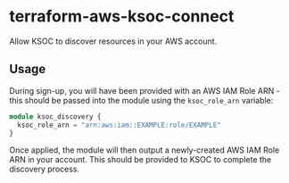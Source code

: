 # terraform-aws-ksoc-connect

Allow KSOC to discover resources in your AWS account.

## Usage

During sign-up, you will have been provided with an AWS IAM Role ARN - this should be passed into the module using the `ksoc_role_arn` variable:

``` terraform
module ksoc_discovery {
  ksoc_role_arn = "arn:aws:iam::EXAMPLE:role/EXAMPLE"
}
```

Once applied, the module will then output a newly-created AWS IAM Role ARN in your account. This should be provided to KSOC to complete the discovery process.
